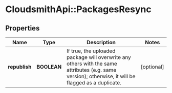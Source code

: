 # CloudsmithApi::PackagesResync

## Properties
Name | Type | Description | Notes
------------ | ------------- | ------------- | -------------
**republish** | **BOOLEAN** | If true, the uploaded package will overwrite any others with the same attributes (e.g. same version); otherwise, it will be flagged as a duplicate. | [optional] 


